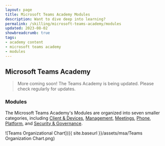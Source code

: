 ```yaml
---
layout: page
title: Microsoft Teams Academy Modules
description: Want to dive deep into learning?
permalink: /skilling/microsoft-teams-academy/modules
updated: 2023-08-02
showbreadcrumb: true
tags: 
- academy content
- microsoft teams academy
- modules
---
```


## Microsoft Teams Academy

> More coming soon! The Teams Academy is being updated. Please check regularly for updates.

### Modules

The Microsoft Teams Academy's Modules are organized into seven smaller categories, including [Client & Devices](/PartnerResources/skilling/microsoft-teams-academy/client-devices), [Management](/PartnerResources/skilling/microsoft-teams-academy/management), [Meetings](/PartnerResources/skilling/microsoft-teams-academy/meetings), [Phone](/PartnerResources/skilling/microsoft-teams-academy/phone), [Platform](/PartnerResources/skilling/microsoft-teams-academy/platform), and [Security & Governance](/PartnerResources/skilling/microsoft-teams-academy/security).

![Teams Organizational Chart]({{ site.baseurl }}/assets/msa/Teams Organization Chart.png)
